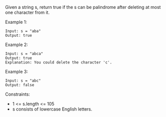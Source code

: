 Given a string s, return true if the s can be palindrome after deleting at most one character from it.


Example 1:
```
Input: s = "aba"
Output: true
```

Example 2:
```
Input: s = "abca"
Output: true
Explanation: You could delete the character 'c'.
```

Example 3:
```
Input: s = "abc"
Output: false
```

Constraints:

- 1 <= s.length <= 105
- s consists of lowercase English letters.